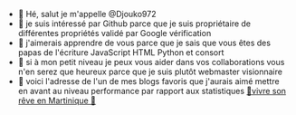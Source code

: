 - 👋 Hé, salut je m'appelle @Djouko972
- 👀 je suis intéressé par Github parce que je suis propriétaire de différentes propriétés validé par Google vérification
- 🌱 j'aimerais apprendre de vous parce que je sais que vous êtes des papas de l'écriture JavaScript HTML Python et consort
- 💞️ si à mon petit niveau je peux vous aider dans vos collaborations vous n'en serez que heureux parce que je suis plutôt webmaster visionnaire
- 🍇 voici l'adresse de l'un de mes blogs favoris que j'aurais aimé mettre en avant au niveau performance par rapport aux statistiques <a href="https://vivresonreveenmartinique.blogspot.com"> 🥥vivre son rêve en Martinique
🥥</a>
<!---
Djouko972/Djouko972 is a ✨ special ✨ repository because its `README.md` (this file) appears on your GitHub profile.
You can click the Preview link to take a look at your changes.
--->
